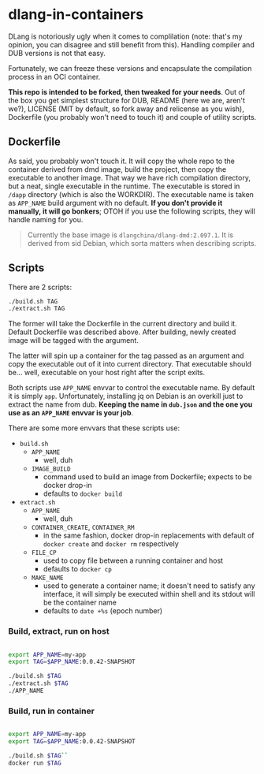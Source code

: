# dlang-in-containers

DLang is notoriously ugly when it comes to complilation (note: that's my opinion,
you can disagree and still benefit from this). Handling compiler and DUB versions
is not that easy.

Fortunately, we can freeze these versions and encapsulate the compilation
process in an OCI container. 

**This repo is intended to be forked, then tweaked for your needs**. Out of the
box you get simplest structure for DUB, README (here we are, aren't we?), 
LICENSE (MIT by default, so fork away and relicense as you wish), Dockerfile 
(you probably won't need to touch it) and couple of utility scripts.

## Dockerfile

As said, you probably won't touch it. It will copy the whole repo to the container
derived from dmd image, build the project, then copy the executable to another
image. That way we have rich compilation directory, but a neat, single executable
in the runtime. The executable is stored in `/dapp` directory (which is also
the WORKDIR). The executable name is taken as `APP_NAME` build argument with no
default. **If you don't provide it manually, it will go bonkers**; OTOH if
you use the following scripts, they will handle naming for you.

> Currently the base image is `dlangchina/dlang-dmd:2.097.1`. It is derived
> from sid Debian, which sorta matters when describing scripts.

## Scripts

There are 2 scripts:

```bash
./build.sh TAG
./extract.sh TAG
```

The former will take the Dockerfile in the current directory and build it.
Default Dockerfile was described above. After building, newly created image
will be tagged with the argument.

The latter will spin up a container for the tag passed as an argument
and copy the executable out of it into current directory. That executable
should be... well, executable on your host right after the script exits.

Both scripts use `APP_NAME`  envvar to control the executable name. By default
it is simply `app`. Unfortunately, installing jq on Debian is an overkill just
to extract the name from dub. **Keeping the name in `dub.json` and the one you
use as an `APP_NAME` envvar is your job**.

There are some more envvars that these scripts use:
- `build.sh`
  - `APP_NAME`
    - well, duh
  - `IMAGE_BUILD`
    - command used to build an image from Dockerfile; expects to be docker drop-in
    - defaults to `docker build`
- `extract.sh`
  - `APP_NAME`
    - well, duh
  - `CONTAINER_CREATE`, `CONTAINER_RM`
    - in the same fashion, docker drop-in replacements with default of
      `docker create` and `docker rm` respectively
  - `FILE_CP`
    - used to copy file between a running container and host
    - defaults to `docker cp`
  - `MAKE_NAME`
    - used to generate a container name; it doesn't need to satisfy any interface,
      it will simply be executed within shell and its stdout will be the container
      name
    - defaults to `date +%s` (epoch number)

### Build, extract, run on host

```bash

export APP_NAME=my-app
export TAG=$APP_NAME:0.0.42-SNAPSHOT

./build.sh $TAG
./extract.sh $TAG
./APP_NAME
```

### Build, run in container

```bash

export APP_NAME=my-app
export TAG=$APP_NAME:0.0.42-SNAPSHOT

./build.sh $TAG``
docker run $TAG
```


